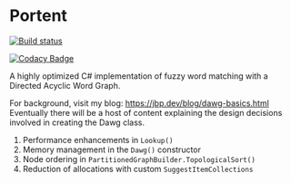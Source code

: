# Portent

[![Build status](https://ci.appveyor.com/api/projects/status/8g8n9bd3wh3boddb?svg=true)](https://ci.appveyor.com/project/jeanbern/portent)
<!--[![codecov](https://codecov.io/gh/jeanbern/portent/branch/master/graph/badge.svg)](https://codecov.io/gh/jeanbern/portent)-->
[![Codacy Badge](https://api.codacy.com/project/badge/Grade/6dc3f766018a42f8a08b29e3afda2bc2)](https://www.codacy.com/manual/jeanbern/portent?utm_source=github.com&amp;utm_medium=referral&amp;utm_content=jeanbern/portent&amp;utm_campaign=Badge_Grade)

A highly optimized C# implementation of fuzzy word matching with a Directed Acyclic Word Graph.  

For background, visit my blog: <https://jbp.dev/blog/dawg-basics.html>  
Eventually there will be a host of content explaining the design decisions involved in creating the Dawg class.
1. Performance enhancements in `Lookup()`
2. Memory management in the `Dawg()` constructor
3. Node ordering in `PartitionedGraphBuilder.TopologicalSort()`
4. Reduction of allocations with custom `SuggestItemCollections`